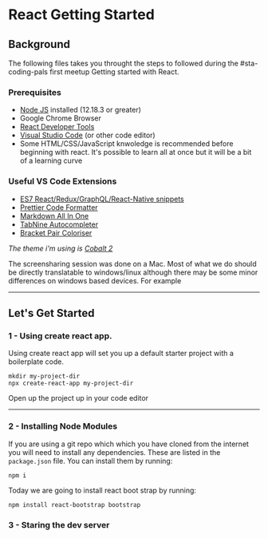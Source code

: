 # React Getting Started

## Background

The following files takes you throught the steps to followed during the #sta-coding-pals first meetup Getting started with React.

### Prerequisites

- [Node JS](https://nodejs.org/en/) installed (12.18.3 or greater)
- Google Chrome Browser
- [React Developer Tools](https://chrome.google.com/webstore/detail/react-developer-tools/fmkadmapgofadopljbjfkapdkoienihi?hl=en#:~:text=React%20Developer%20Tools%20is%20a,%22%20and%20%22%E2%9A%9B%EF%B8%8F%20Profiler%22.)
- [Visual Studio Code](https://code.visualstudio.com/) (or other code editor)
- Some HTML/CSS/JavaScript knwoledge is recommended before beginning with react. It's possible to learn all at once but it will be a bit of a learning curve

### Useful VS Code Extensions
- [ES7 React/Redux/GraphQL/React-Native snippets](https://marketplace.visualstudio.com/items?itemName=dsznajder.es7-react-js-snippets)
- [Prettier Code Formatter](https://marketplace.visualstudio.com/items?itemName=esbenp.prettier-vscode)
- [Markdown All In One](https://marketplace.visualstudio.com/items?itemName=yzhang.markdown-all-in-one)
- [TabNine Autocompleter](https://marketplace.visualstudio.com/items?itemName=yzhang.markdown-all-in-one)
- [Bracket Pair Coloriser](https://marketplace.visualstudio.com/items?itemName=CoenraadS.bracket-pair-colorizer-2)

*The theme i'm using is [Cobalt 2](https://marketplace.visualstudio.com/items?itemName=wesbos.theme-cobalt2)*

The screensharing session was done on a Mac. Most of what we do should be directly translatable to windows/linux although there may be some minor differences on windows based devices. For example

---

## Let's Get Started

### 1 - Using create react app. 
Using create react app will set you up a default starter project with a boilerplate code. 
```terminal 
mkdir my-project-dir
npx create-react-app my-project-dir
```
Open up the project up in your code editor

---

### 2 - Installing Node Modules
If you are using a git repo which which you have cloned from the internet you will need to install any dependencies. These are listed in the `package.json` file. You can install them by running:
```
npm i
```

Today we are going to install react boot strap by running:
```
npm install react-bootstrap bootstrap
```

### 3 - Staring the dev server



